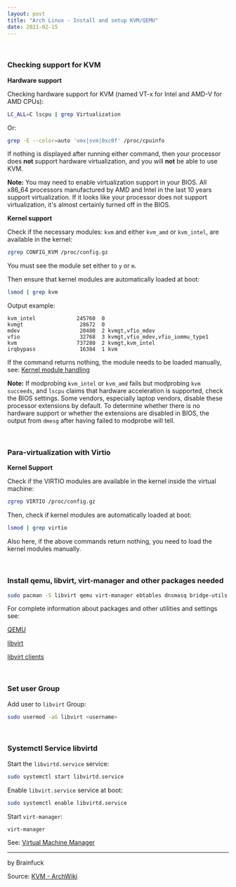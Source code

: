 ```yaml
---
layout: post
title: "Arch Linux - Install and setup KVM/QEMU"
date: 2021-02-15
---
```


<br>

### Checking support for KVM

**Hardware support**

Checking hardware support for KVM (named VT-x for Intel and AMD-V for AMD CPUs):

```bash
LC_ALL=C lscpu | grep Virtualization
```

Or:

```bash
grep -E --color=auto 'vmx|svm|0xc0f' /proc/cpuinfo
```

If nothing is displayed after running either command, then your processor does **not** support hardware virtualization, and you will **not** be able to use KVM.

**Note:** You may need to enable virtualization support in your BIOS. All x86_64 processors manufactured by AMD and Intel in the last 10 years support virtualization. If it looks like your processor does not support virtualization, it's almost certainly turned off in the BIOS.


**Kernel support**

Check if the necessary modules: `kvm` and either `kvm_amd` or `kvm_intel`, are available in the kernel:

```bash
zgrep CONFIG_KVM /proc/config.gz
```

You must see the module set either to `y` or `m`.

Then ensure that kernel modules are automatically loaded at boot:

```bash
lsmod | grep kvm
```

Output example:
```
kvm_intel             245760  0
kvmgt                  28672  0
mdev                   20480  2 kvmgt,vfio_mdev
vfio                   32768  3 kvmgt,vfio_mdev,vfio_iommu_type1
kvm                   737280  2 kvmgt,kvm_intel
irqbypass              16384  1 kvm
```

If the command returns nothing, the module needs to be loaded manually, see: [Kernel module handling](https://wiki.archlinux.org/index.php/Kernel_module#Manual_module_handling)

**Note:** If modprobing `kvm_intel` or `kvm_amd` fails but modprobing `kvm succeeds`, and `lscpu` claims that hardware acceleration is supported, check the BIOS settings. Some vendors, especially laptop vendors, disable these processor extensions by default. To determine whether there is no hardware support or whether the extensions are disabled in BIOS, the output from `dmesg` after having failed to modprobe will tell.

<br>

### Para-virtualization with Virtio

**Kernel Support**

Check if the VIRTIO modules are available in the kernel inside the virtual machine:

```bash
zgrep VIRTIO /proc/config.gz
```

Then, check if kernel modules are automatically loaded at boot:

```bash
lsmod | grep virtio
```

Also here, if the above commands return nothing, you need to load the kernel modules manually.

<br>

### Install qemu, libvirt, virt-manager and other packages needed

```bash
sudo pacman -S libvirt qemu virt-manager ebtables dnsmasq bridge-utils
```

For complete information about packages and other utilities and settings see:

[QEMU](https://wiki.archlinux.org/index.php/QEMU)

[libvirt](https://wiki.archlinux.org/index.php/Libvirt)

[libvirt clients](https://wiki.archlinux.org/index.php/Libvirt#Client)

<br>

### Set user Group

Add user to `libvirt` Group:

```bash
sudo usermod -aG libvirt <username>
```
<br>

### Systemctl Service libvirtd

Start the `libvirtd.service` service:

```bash
sudo systemctl start libvirtd.service
```

Enable `libvirt.service` service at boot:

```bash
sudo systemctl enable libvirtd.service
```

Start `virt-manager`:

```bash
virt-manager
```
See: [Virtual Machine Manager](https://virt-manager.org/)

---

by Brainfuck

Source: [KVM - ArchWiki](https://wiki.archlinux.org/index.php/KVM)
